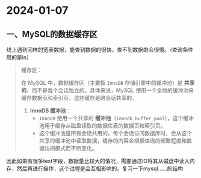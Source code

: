 # 2024-01-07

## 一、MySQL的数据缓存区

线上遇到同样的宽表数据，能查到数据的很快，查不到数据的会很慢。（查询条件用的是in）

> 缓存区：
>
> 在 MySQL 中，数据缓存区（主要指 `InnoDB` 存储引擎中的缓冲池）是 **共享的**，而不是每个会话独立的。具体来说，MySQL 使用一个全局的缓冲池来缓存数据页和索引页，这些缓存是跨会话共享的。
>
> 1. **InnoDB 缓冲池**：
>    - `InnoDB` 使用一个共享的 **缓冲池**（`innodb_buffer_pool`），这个缓冲池用于缓存从磁盘读取的数据库表的数据页和索引页。
>    - 这个缓冲池是所有会话共用的。每个会话访问数据库时，会从这个共享的缓冲池中读取数据，缓存的内容会根据查询的频繁程度和数据访问模式而不断变化。



因此如果有很多text字段，数据量比较大的情况，需要通过IO将其从磁盘中读入内存，然后再进行操作，这个过程是会互相影响的。复习一下mysql……的结构